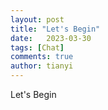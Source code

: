 ```yaml
---
layout: post
title: "Let's Begin"
date:   2023-03-30
tags: [Chat]
comments: true
author: tianyi
---
```

Let's Begin
